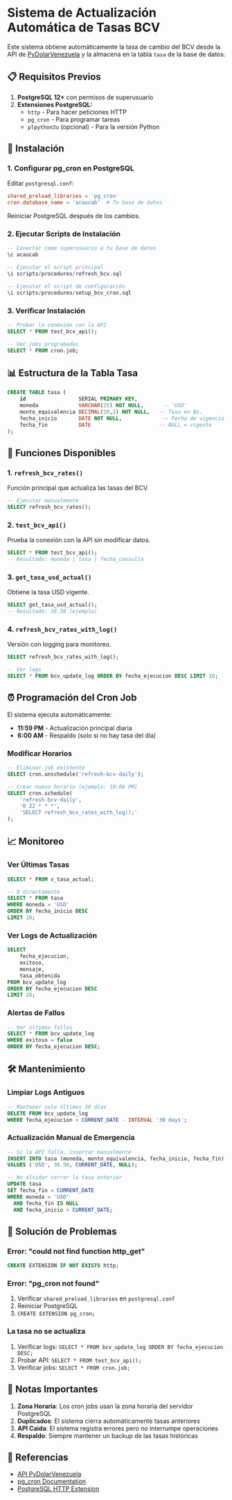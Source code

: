 # Sistema de Actualización Automática de Tasas BCV

Este sistema obtiene automáticamente la tasa de cambio del BCV desde la API de [PyDolarVenezuela](https://docs.pydolarve.org/operations/get-api-v2-tipo-cambio.html) y la almacena en la tabla `tasa` de la base de datos.

## 📋 Requisitos Previos

1. **PostgreSQL 12+** con permisos de superusuario
2. **Extensiones PostgreSQL:**
   - `http` - Para hacer peticiones HTTP
   - `pg_cron` - Para programar tareas
   - `plpython3u` (opcional) - Para la versión Python

## 🚀 Instalación

### 1. Configurar pg_cron en PostgreSQL

Editar `postgresql.conf`:
```conf
shared_preload_libraries = 'pg_cron'
cron.database_name = 'acaucab'  # Tu base de datos
```

Reiniciar PostgreSQL después de los cambios.

### 2. Ejecutar Scripts de Instalación

```sql
-- Conectar como superusuario a tu base de datos
\c acaucab

-- Ejecutar el script principal
\i scripts/procedures/refresh_bcv.sql

-- Ejecutar el script de configuración
\i scripts/procedures/setup_bcv_cron.sql
```

### 3. Verificar Instalación

```sql
-- Probar la conexión con la API
SELECT * FROM test_bcv_api();

-- Ver jobs programados
SELECT * FROM cron.job;
```

## 📊 Estructura de la Tabla Tasa

```sql
CREATE TABLE tasa (
    id                 SERIAL PRIMARY KEY,
    moneda             VARCHAR(25) NOT NULL,      -- 'USD'
    monto_equivalencia DECIMAL(10,2) NOT NULL,   -- Tasa en Bs.
    fecha_inicio       DATE NOT NULL,             -- Fecha de vigencia
    fecha_fin          DATE                      -- NULL = vigente
);
```

## 🔧 Funciones Disponibles

### 1. `refresh_bcv_rates()`
Función principal que actualiza las tasas del BCV.

```sql
-- Ejecutar manualmente
SELECT refresh_bcv_rates();
```

### 2. `test_bcv_api()`
Prueba la conexión con la API sin modificar datos.

```sql
SELECT * FROM test_bcv_api();
-- Resultado: moneda | tasa | fecha_consulta
```

### 3. `get_tasa_usd_actual()`
Obtiene la tasa USD vigente.

```sql
SELECT get_tasa_usd_actual();
-- Resultado: 36.50 (ejemplo)
```

### 4. `refresh_bcv_rates_with_log()`
Versión con logging para monitoreo.

```sql
SELECT refresh_bcv_rates_with_log();

-- Ver logs
SELECT * FROM bcv_update_log ORDER BY fecha_ejecucion DESC LIMIT 10;
```

## ⏰ Programación del Cron Job

El sistema ejecuta automáticamente:
- **11:59 PM** - Actualización principal diaria
- **6:00 AM** - Respaldo (solo si no hay tasa del día)

### Modificar Horarios

```sql
-- Eliminar job existente
SELECT cron.unschedule('refresh-bcv-daily');

-- Crear nuevo horario (ejemplo: 10:00 PM)
SELECT cron.schedule(
    'refresh-bcv-daily',
    '0 22 * * *',
    'SELECT refresh_bcv_rates_with_log();'
);
```

## 📈 Monitoreo

### Ver Últimas Tasas
```sql
SELECT * FROM v_tasa_actual;

-- O directamente
SELECT * FROM tasa 
WHERE moneda = 'USD' 
ORDER BY fecha_inicio DESC 
LIMIT 10;
```

### Ver Logs de Actualización
```sql
SELECT 
    fecha_ejecucion,
    exitoso,
    mensaje,
    tasa_obtenida
FROM bcv_update_log 
ORDER BY fecha_ejecucion DESC 
LIMIT 20;
```

### Alertas de Fallos
```sql
-- Ver últimos fallos
SELECT * FROM bcv_update_log 
WHERE exitoso = false 
ORDER BY fecha_ejecucion DESC;
```

## 🛠️ Mantenimiento

### Limpiar Logs Antiguos
```sql
-- Mantener solo últimos 30 días
DELETE FROM bcv_update_log 
WHERE fecha_ejecucion < CURRENT_DATE - INTERVAL '30 days';
```

### Actualización Manual de Emergencia
```sql
-- Si la API falla, insertar manualmente
INSERT INTO tasa (moneda, monto_equivalencia, fecha_inicio, fecha_fin)
VALUES ('USD', 36.50, CURRENT_DATE, NULL);

-- No olvidar cerrar la tasa anterior
UPDATE tasa 
SET fecha_fin = CURRENT_DATE 
WHERE moneda = 'USD' 
  AND fecha_fin IS NULL 
  AND fecha_inicio < CURRENT_DATE;
```

## 🐛 Solución de Problemas

### Error: "could not find function http_get"
```sql
CREATE EXTENSION IF NOT EXISTS http;
```

### Error: "pg_cron not found"
1. Verificar `shared_preload_libraries` en `postgresql.conf`
2. Reiniciar PostgreSQL
3. `CREATE EXTENSION pg_cron;`

### La tasa no se actualiza
1. Verificar logs: `SELECT * FROM bcv_update_log ORDER BY fecha_ejecucion DESC;`
2. Probar API: `SELECT * FROM test_bcv_api();`
3. Verificar jobs: `SELECT * FROM cron.job;`

## 📝 Notas Importantes

1. **Zona Horaria**: Los cron jobs usan la zona horaria del servidor PostgreSQL
2. **Duplicados**: El sistema cierra automáticamente tasas anteriores
3. **API Caída**: El sistema registra errores pero no interrumpe operaciones
4. **Respaldo**: Siempre mantener un backup de las tasas históricas

## 🔗 Referencias

- [API PyDolarVenezuela](https://docs.pydolarve.org/operations/get-api-v2-tipo-cambio.html)
- [pg_cron Documentation](https://github.com/citusdata/pg_cron)
- [PostgreSQL HTTP Extension](https://github.com/pramsey/pgsql-http) 
